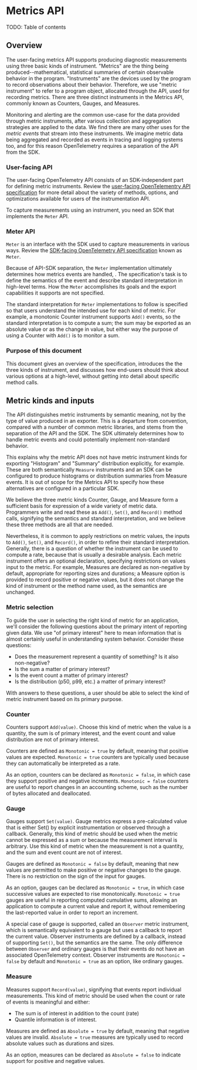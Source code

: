 # Metrics API

TODO: Table of contents

## Overview

The user-facing metrics API supports producing diagnostic measurements
using three basic kinds of instrument.  "Metrics" are the thing being
produced--mathematical, statistical summaries of certain observable
behavior in the program.  "Instruments" are the devices used by the
program to record observations about their behavior.  Therefore, we
use "metric instrument" to refer to a program object, allocated
through the API, used for recording metrics.  There are three distinct
instruments in the Metrics API, commonly known as Counters, Gauges,
and Measures.

Monitoring and alerting are the common use-case for the data provided
through metric instruments, after various collection and aggregation
strategies are applied to the data.  We find there are many other uses
for the _metric events_ that stream into these instruments.  We
imagine metric data being aggregated and recorded as events in tracing
and logging systems too, and for this reason OpenTelemetry requires a
separation of the API from the SDK.

### User-facing API

The user-facing OpenTelemetry API consists of an SDK-independent part
for defining metric instruments.  Review the [user-facing
OpenTelementry API specification](api-metrics-user.md) for more detail
about the variety of methods, options, and optimizations available for
users of the instrumentation API.

To capture measurements using an instrument, you need an SDK that
implements the `Meter` API.

### Meter API

`Meter` is an interface with the SDK used to capture measurements in
various ways.  Review the [SDK-facing OpenTelemetry API
specification](api-metrics-meter.md) known as `Meter`.

Because of API-SDK separation, the `Meter` implementation ultimately
determines how metrics events are handled, .  The specification's task
is to define the semantics of the event and describe standard
interpretation in high-level terms.  How the `Meter` accomplishes its
goals and the export capabilities it supports are not specified.

The standard interpretation for `Meter` implementations to follow is
specified so that users understand the intended use for each kind of
metric.  For example, a monotonic Counter instrument supports
`Add()` events, so the standard interpretation is to compute a sum;
the sum may be exported as an absolute value or as the change in
value, but either way the purpose of using a Counter with `Add()` is
to monitor a sum.

### Purpose of this document

This document gives an overview of the specification, introduces the
the three kinds of instrument, and discusses how end-users should
think about various options at a high-level, without getting into
detail about specific method calls.

## Metric kinds and inputs

The API distinguishes metric instruments by semantic meaning, not by
the type of value produced in an exporter.  This is a departure from
convention, compared with a number of common metric libraries, and
stems from the separation of the API and the SDK.  The SDK ultimately
determines how to handle metric events and could potentially implement
non-standard behavior.

This explains why the metric API does not have metric instrument kinds
for exporting "Histogram" and "Summary" distribution explicitly, for
example.  These are both semantically `Measure` instruments and an SDK
can be configured to produce histograms or distribution summaries from
Measure events.  It is out of scope for the Metrics API to specify how
these alternatives are configured in a particular SDK.

We believe the three metric kinds Counter, Gauge, and Measure form a
sufficient basis for expression of a wide variety of metric data.
Programmers write and read these as `Add()`, `Set()`, and `Record()`
method calls, signifying the semantics and standard interpretation,
and we believe these three methods are all that are needed.

Nevertheless, it is common to apply restrictions on metric values, the
inputs to `Add()`, `Set()`, and `Record()`, in order to refine their
standard interpretation.  Generally, there is a question of whether
the instrument can be used to compute a rate, because that is usually
a desirable analysis.  Each metric instrument offers an optional
declaration, specifying restrictions on values input to the metric.
For example, Measures are declared as non-negative by default,
appropriate for reporting sizes and durations; a Measure option is
provided to record positive or negative values, but it does not change
the kind of instrument or the method name used, as the semantics are
unchanged.

### Metric selection

To guide the user in selecting the right kind of metric for an
application, we'll consider the following questions about the primary
intent of reporting given data. We use "of primary interest" here to
mean information that is almost certainly useful in understanding
system behavior. Consider these questions:

- Does the measurement represent a quantity of something? Is it also non-negative?
- Is the sum a matter of primary interest?
- Is the event count a matter of primary interest?
- Is the distribution (p50, p99, etc.) a matter of primary interest?

With answers to these questions, a user should be able to select the
kind of metric instrument based on its primary purpose.

### Counter

Counters support `Add(value)`.  Choose this kind of metric when the
value is a quantity, the sum is of primary interest, and the event
count and value distribution are not of primary interest.

Counters are defined as `Monotonic = true` by default, meaning that
positive values are expected.  `Monotonic = true` counters are
typically used because they can automatically be interpreted as a
rate.

As an option, counters can be declared as `Monotonic = false`, in which
case they support positive and negative increments.  `Monotonic = false`
counters are useful to report changes in an accounting scheme, such as
the number of bytes allocated and deallocated.

### Gauge

Gauges support `Set(value)`.  Gauge metrics express a pre-calculated
value that is either Set() by explicit instrumentation or observed
through a callback.  Generally, this kind of metric should be used
when the metric cannot be expressed as a sum or because the
measurement interval is arbitrary. Use this kind of metric when the
measurement is not a quantity, and the sum and event count are not of
interest.

Gauges are defined as `Monotonic = false` by default, meaning that new
values are permitted to make positive or negative changes to the
gauge.  There is no restriction on the sign of the input for gauges.

As an option, gauges can be declared as `Monotonic = true`, in which case
successive values are expected to rise monotonically.  `Monotonic = true`
gauges are useful in reporting computed cumulative sums, allowing an
application to compute a current value and report it, without
remembering the last-reported value in order to report an increment.

A special case of gauge is supported, called an `Observer` metric
instrument, which is semantically equivalent to a gauge but uses a
callback to report the current value.  Observer instruments are
defined by a callback, instead of supporting `Set()`, but the
semantics are the same.  The only difference between `Observer` and
ordinary gauges is that their events do not have an associated
OpenTelemetry context.  Observer instruments are `Monotonic = false` by
default and `Monotonic = true` as an option, like ordinary gauges.

### Measure

Measures support `Record(value)`, signifying that events report
individual measurements.  This kind of metric should be used when the
count or rate of events is meaningful and either:

- The sum is of interest in addition to the count (rate)
- Quantile information is of interest.

Measures are defined as `Absolute = true` by default, meaning that
negative values are invalid.  `Absolute = true` measures are typically
used to record absolute values such as durations and sizes.

As an option, measures can be declared as `Absolute = false` to
indicate support for positive and negative values.
